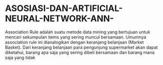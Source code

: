 # ASOSIASI-DAN-ARTIFICIAL-NEURAL-NETWORK-ANN-
Association Rule adalah suatu metode data mining yang bertujuan untuk mencari  sekumpulan items yang sering muncul bersamaan. Umumnya association rule ini dianalogikan  dengan keranjang belanjaan (Market Basket). Dari keranjang belanjaan para pengunjung  supermarket akan dapat diketahui, barang apa saja yang sering dibeli bersamaan dan barang  mana saja yang tidak

